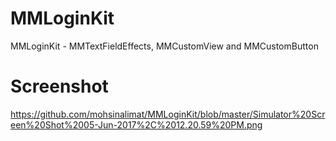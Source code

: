 # MMLoginKit
MMLoginKit - MMTextFieldEffects, MMCustomView and MMCustomButton

# Screenshot
https://github.com/mohsinalimat/MMLoginKit/blob/master/Simulator%20Screen%20Shot%2005-Jun-2017%2C%2012.20.59%20PM.png
